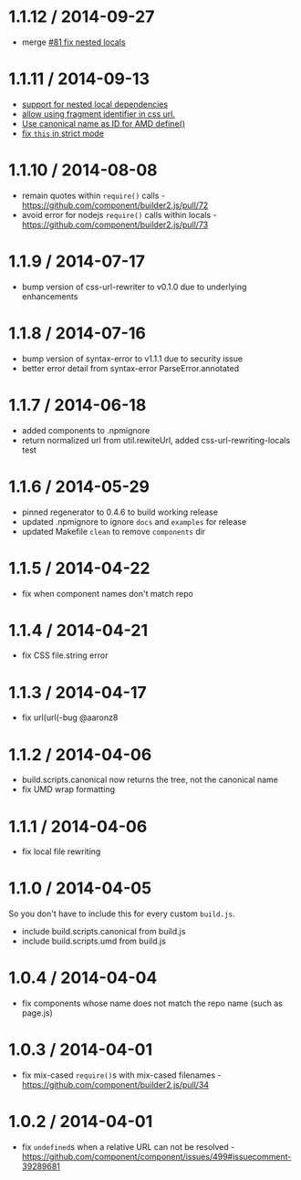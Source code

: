 1.1.12 / 2014-09-27
==================

 * merge [#81 fix nested locals](https://github.com/componentjs/builder2.js/pull/81)

1.1.11 / 2014-09-13
==================

 * [support for nested local dependencies](https://github.com/componentjs/builder2.js/pull/75)
 * [allow using fragment identifier in css url.](https://github.com/componentjs/builder2.js/pull/77)
 * [Use canonical name as ID for AMD define()](https://github.com/componentjs/builder2.js/pull/78)
 * [fix `this` in strict mode](https://github.com/componentjs/builder2.js/pull/79)

1.1.10 / 2014-08-08
==================

 * remain quotes within `require()` calls - https://github.com/component/builder2.js/pull/72
 * avoid error for nodejs `require()` calls within locals - https://github.com/component/builder2.js/pull/73 

1.1.9 / 2014-07-17
==================

 * bump version of css-url-rewriter to v0.1.0 due to underlying enhancements

1.1.8 / 2014-07-16
==================

 * bump version of syntax-error to v1.1.1 due to security issue
 * better error detail from syntax-error ParseError.annotated

1.1.7 / 2014-06-18
==================

 * added components to .npmignore
 * return normalized url from util.rewiteUrl, added css-url-rewriting-locals test

1.1.6 / 2014-05-29
==================

 * pinned regenerator to 0.4.6 to build working release
 * updated .npmignore to ignore `docs` and `examples` for release
 * updated Makefile `clean` to remove `components` dir

1.1.5 / 2014-04-22
==================

 * fix when component names don't match repo

1.1.4 / 2014-04-21
==================

 * fix CSS file.string error

1.1.3 / 2014-04-17
==================

 * fix url(url(-bug @aaronz8

1.1.2 / 2014-04-06
==================

 * build.scripts.canonical now returns the tree, not the canonical name
 * fix UMD wrap formatting

1.1.1 / 2014-04-06
==================

 * fix local file rewriting

1.1.0 / 2014-04-05
==================

So you don't have to include this for every custom `build.js`.

 * include build.scripts.canonical from build.js
 * include build.scripts.umd from build.js

1.0.4 / 2014-04-04
==================

 * fix components whose name does not match the repo name (such as page.js)

1.0.3 / 2014-04-01
==================

 * fix mix-cased `require()`s with mix-cased filenames - https://github.com/component/builder2.js/pull/34

1.0.2 / 2014-04-01
==================

 * fix `undefined`s when a relative URL can not be resolved - https://github.com/component/component/issues/499#issuecomment-39289681
